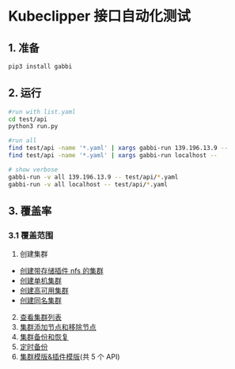 # Kubeclipper 接口自动化测试

## 1. 准备

```bash
pip3 install gabbi
```

## 2. 运行

```bash
#run with list.yaml
cd test/api
python3 run.py

#run all
find test/api -name '*.yaml' | xargs gabbi-run 139.196.13.9 --
find test/api -name '*.yaml' | xargs gabbi-run localhost --

# show verbose
gabbi-run -v all 139.196.13.9 -- test/api/*.yaml
gabbi-run -v all localhost -- test/api/*.yaml
```

## 3. 覆盖率

### 3.1 覆盖范围

1.  创建集群

-   [创建带存储插件 nfs 的集群](./add_remove_node/nfs_cluster.yaml)
-   [创建单机集群](./add_remove_node/one_two_nodes_cluster.yaml)
-   [创建高可用集群](./create_high_availability_cluster.yaml)
-   [创建同名集群](./add_remove_node/one_two_nodes_cluster.yaml)

2.  [查看集群列表](./add_remove_node/nfs_cluster.yaml)
3.  [集群添加节点和移除节点](./add_remove_node/)
4.  [集群备份和恢复](./backup_recovery_cluster.yaml)
5.  [定时备份](./backup_recovery_cluster.yaml)
6.  [集群模版&插件模版](./template)(共 5 个 API)
